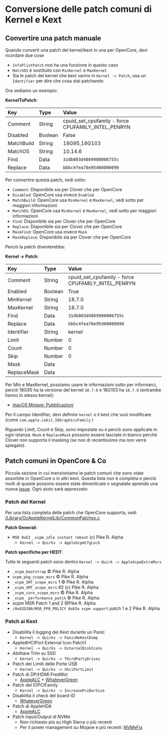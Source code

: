 # Conversione delle patch comuni di Kernel e Kext

## Convertire una patch manuale

Quando converti una patch del kernel/kext in una per OpenCore, devi ricordare due cose

* `InfoPlistPatch` non ha una funzione in questo caso
* `MatchOS` è sostituito con `MinKernel` e `MaxKernel`
* Sia le patch del kernel che kext vanno in `Kernel -> Patch`, usa un `Identifier` per dire che cosa stai patchando

Ora vediamo un esempio:

**KernelToPatch**:

| Key | Type | Value |
| :--- | :--- | :--- |
| Comment | String | cpuid_set_cpufamily - force CPUFAMILY_INTEL_PENRYN |
| Disabled | Boolean | False |
| MatchBuild | String | 18G95,18G103 |
| MatchOS | String | 10.14.6 |
| Find | Data | `31db803d4869980006755c` |
| Replace | Data | `bbbc4fea78e95d00000090` |

Per convertire questa patch, vedi sotto:

* `Comment`: Disponibile sia per Clover che per OpenCore
* `Disabled`: OpenCore usa invece `Enabled`
* `MatchBuild`: OpenCore usa `MinKernel` e `MaxKernel`, vedi sotto per maggiori informazioni
* `MatchOS`: OpenCore usa `MinKernel` e `MaxKernel`, vedi sotto per maggiori informazioni
* `Find`: Disponibile sia per Clover che per OpenCore
* `Replace`: Disponibile sia per Clover che per OpenCore
* `MaskFind`: OpenCore usa invece `Mask`
* `MaskReplace`: Disponibile sia per Clover che per OpenCore

Perciò la patch diventerebbe:

**Kernel -> Patch**:

| Key | Type | Value |
| :--- | :--- | :--- |
| Comment | String | cpuid_set_cpufamily - force CPUFAMILY_INTEL_PENRYN |
| Enabled | Boolean | True |
| MinKernel | String | 18.7.0 |
| MaxKernel | String | 18.7.0 |
| Find | Data | `31db803d4869980006755c` |
| Replace | Data | `bbbc4fea78e95d00000090` |
| Identifier | String | kernel |
| Limit | Number | 0 |
| Count | Number | 0 |
| Skip | Number | 0 |
| Mask | Data | |
| ReplaceMask | Data | |

Per Min e MaxKernel, possiamo usare le informazioni sotto per informarci, perciò 18G95 ha la versione del kernel `18.7.0` e 18G103 ha `18.7.0` (entrambe hanno lo stesso kernel):

* [macOS Mojave: Pubblicazioni](https://it.wikipedia.org/wiki/MacOS_Mojave#Pubblicazione)

Per il campo Identifier, devi definire `kernel` o il kext che vuoi modificare (come `com.apple.iokit.IOGraphicsFamily` )

Riguardo Limit, Count e Skip, sono impostate su `0` perciò sono applicate in ogni istanza. `Mask` e `ReplaceMask` possono essere lasciate in bianco perché Clover non supporta il masking (se non di recentissimo ma non verrà spiegato).

## Patch comuni in OpenCore & Co

Piccola sezione in cui menzioniamo le patch comuni che sono state assorbite in OpenCore o in altri kext. Questa lista non è completa e perciò molti di queste possono essere state dimenticate o segnalate aprendo una nuova [issue](https://github.com/khronokernel/OpenCore-Vanilla-Desktop-Guide/issues). Ogni aiuto sarà apprezzato

### Patch del Kernel

Per una lista completa delle patch che OpenCore supporta, vedi [/Library/OcAppleKernelLib/CommonPatches.c](https://github.com/acidanthera/OpenCorePkg/blob/master/Library/OcAppleKernelLib/CommonPatches.c)

**Patch Generali**:

* `MSR 0xE2 _xcpm_idle instant reboot` (c) Pike R. Alpha
  * `Kernel -> Quirks -> AppleXcpmCfgLock`

**Patch specifiche per HEDT**:

Tutte le seguenti patch sono dentro `Kernel -> Quirk -> AppleXcpmExtraMsrs`

* `_xcpm_bootstrap` © Pike R. Alpha
* `xcpm_pkg_scope_msrs` © Pike R. Alpha
* `_xcpm_SMT_scope_msrs` 1 © Pike R. Alpha
* `_xcpm_SMT_scope_msrs` #2 (c) Pike R. Alpha
* `_xcpm_core_scope_msrs` © Pike R. Alpha
* `_xcpm_ performance_patch` © Pike R. Alpha
* xcpm MSR Patch 1 and 2 @Pike R. Alpha
* `/0x82D390/MSR_PP0_POLICY 0x63a xcpm support` patch 1 e 2 Pike R. Alpha

### Patch ai Kext

* Disabilita il logging dei Kext durante un Panic
  * `Kernel -> Quirks -> PanicNoKextDump`
* AppleAHCIPort External Icon Patch1
  * `Kernel -> Quirks -> ExternalDiskIcons`
* Abilitare Trim su SSD
  * `Kernel -> Quirks -> ThirdPartyDrives`
* Patch dei Limiti delle Porte USB
  * `Kernel -> Quirks -> XhciPortLimit`
* Patch di DP/HDMI FredWst
  * [AppleALC](https://github.com/acidanthera/AppleALC/releases) + [WhateverGreen](https://github.com/acidanthera/whatevergreen/releases)
* Patch del IOPCIFamily
  * `Kernel -> Quirks -> IncreasePciBarSize`
* Disabilita il check del board-ID
  * [WhateverGreen](https://github.com/acidanthera/whatevergreen/releases)
* Patch di AppleHDA
  * [AppleALC](https://github.com/acidanthera/AppleALC/releases)
* Patch Input/Output di NVMe
  * Non richiesto più su High Sierra o più recenti
  * Per il power management su Mojave e più recenti: [NVMeFix](https://github.com/acidanthera/NVMeFix/releases)
